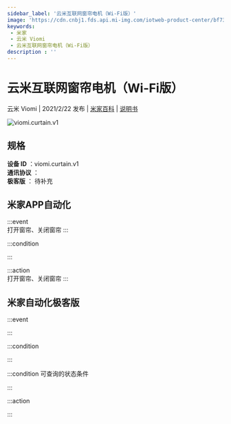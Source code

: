 ```yaml
---
sidebar_label: '云米互联网窗帘电机（Wi-Fi版）'
image: 'https://cdn.cnbj1.fds.api.mi-img.com/iotweb-product-center/bf73b3b3e73334124eca041eadc4bde7_168.png?GalaxyAccessKeyId=AKVGLQWBOVIRQ3XLEW&Expires=9223372036854775807&Signature=4j4AMYpZStBTScNolD+cg5iA/Rc='
keywords: 
 - 米家
 - 云米 Viomi
 - 云米互联网窗帘电机（Wi-Fi版）
description : ''
---
```

# 云米互联网窗帘电机（Wi-Fi版）

云米 Viomi | 2021/2/22 发布 | [米家百科](https://home.mi.com/webapp/content/baike/product/index.html?model=viomi.curtain.v1) | [说明书](https://home.mi.com/views/introduction.html?model=viomi.curtain.v1&region=cn)

![viomi.curtain.v1](https://cdn.cnbj1.fds.api.mi-img.com/iotweb-product-center/bf73b3b3e73334124eca041eadc4bde7_168.png?GalaxyAccessKeyId=AKVGLQWBOVIRQ3XLEW&Expires=9223372036854775807&Signature=4j4AMYpZStBTScNolD+cg5iA/Rc=)

## 规格  
> 
**设备 ID** ：viomi.curtain.v1  
**通讯协议** ：  
**极客版**  ： 待补充 


## 米家APP自动化  

:::event  
打开窗帘、关闭窗帘
:::

:::condition  

:::

:::action   
打开窗帘、关闭窗帘
:::

## 米家自动化极客版  

:::event  

:::

:::condition  

:::

:::condition 可查询的状态条件  

:::

:::action  

:::

        
